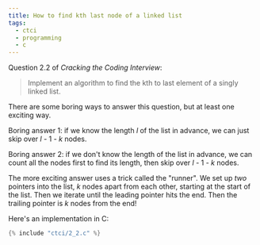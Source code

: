 ```yaml
---
title: How to find kth last node of a linked list
tags:
  - ctci
  - programming
  - c
---
```


Question 2.2 of _Cracking the Coding Interview_:

> Implement an algorithm to find the kth to last element of a singly linked list.

There are some boring ways to answer this question,
but at least one exciting way.

Boring answer 1:
if we know the length _l_ of the list in advance,
we can just skip over _l_ - 1 - _k_ nodes.

Boring answer 2:
if we don't know the length of the list in advance,
we can count all the nodes first to find its length,
then skip over _l_ - 1 - _k_ nodes.

The more exciting answer uses a trick called the "runner".
We set up _two_ pointers into the list,
_k_ nodes apart from each other,
starting at the start of the list.
Then we iterate until the leading pointer hits the end.
Then the trailing pointer is _k_ nodes from the end!

Here's an implementation in C:

```c
{% include "ctci/2_2.c" %}
```

